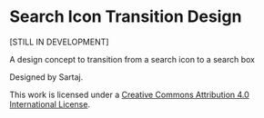 Search Icon Transition Design
=============================

[STILL IN DEVELOPMENT]

A design concept to transition from a search icon to a search box

Designed by Sartaj.

This work is licensed under a [Creative Commons Attribution 4.0 International License](http://creativecommons.org/licenses/by/4.0/deed.en_US).
